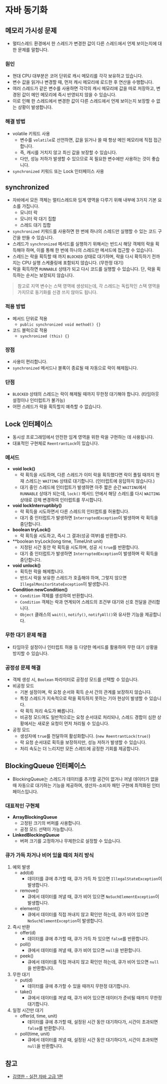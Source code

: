 # 자바 동기화

## 메모리 가시성 문제

- 멀티스레드 환경에서 한 스레드가 변경한 값이 다른 스레드에서 언제 보이는지에 대한 문제를 말합니다.

### 원인

- 현대 CPU 대부분은 코어 단위로 캐시 메모리를 각각 보유하고 있습니다.
- 변수 값을 읽거나 변경할 때, 먼저 캐시 메모리에 로드한 후 연산을 수행합니다.
- 여러 스레드가 같은 변수를 사용하면 각각의 캐시 메모리에 값을 따로 저장하고, 변경된 값이 메인 메모리에 즉시 반영되지 않을 수 있습니다.
- 이로 인해 한 스레드에서 변경한 값이 다른 스레드에서 언제 보이는지 보장할 수 없는 상황이 발생합니다.

### 해결 방법

- volatile 키워드 사용
  - 변수를 `volatile`로 선언하면, 값을 읽거나 쓸 때 항상 메인 메모리에 직접 접근합니다.
  - 즉, 캐시를 거치지 않고 최신 값을 보장할 수 있습니다.
  - 다만, 성능 저하가 발생할 수 있으므로 꼭 필요한 변수에만 사용하는 것이 좋습니다.
- `synchronized` 키워드 또는 Lock 인터페이스 사용

## synchronized

- 자바에서 모든 객체는 멀티스레드와 임계 영역을 다루기 위해 내부에 3가지 기본 요소를 가집니다.
  - 모니터 락
  - 모니터 락 대기 집합
  - 스레드 대기 집합
- `synchronized` 키워드를 사용하면 한 번에 하나의 스레드만 실행할 수 있는 코드 구간을 만들 수 있습니다.
- 스레드가 `synchronized` 메서드를 실행하기 위해서는 반드시 해당 객체의 락을 획득해야 하며, 이를 통해 한 번에 하나의 스레드만 메서드에 접근할 수 있습니다.
- 스레드는 락을 획득할 때 까지 `BLOCKED` 상태로 대기하며, 락을 다시 확득하기 전까지는 CPU 실행 스케줄링에 포함되지 않습니다. (무한정 대기)
- 락을 획득하면 `RUNNABLE` 상태가 되고 다시 코드를 실행할 수 있습니다. 단, 락을 획득하는 순서는 보장되지 않습니다.

> 참고로 지역 변수는 스택 영역에 생성되는데, 각 스레드는 독립적인 스택 영역을 가지므로 동기화를 신경 쓰지 않아도 됩니다.

### 적용 방법

- 메서드 단위로 적용
  - `public synchronized void method() {}`
- 코드 블럭으로 적용
  - `synchronized (this) {}`

### 장점

- 사용이 편리합니다.
- `synchronized` 메서드나 블록이 종료될 때 자동으로 락이 해제됩니다.

### 단점

- `BLOCKED` 상태의 스레드는 락이 해제될 때까지 무한정 대기해야 합니다. (타임아웃 설정이나 인터럽트가 불가능)
- 어떤 스레드가 락을 획득할지 예측할 수 없습니다.

## Lock 인터페이스

- 동시성 프로그래밍에서 안전한 임계 영역을 위한 락을 구현하는 데 사용됩니다.
- 대표적인 구현체로 `ReentrantLock`이 있습니다.

### 메서드

- **void lock()**
  - 락 획득을 시도하며, 다른 스레드가 이미 락을 획득했다면 락이 풀릴 때까지 현재 스레드는 `WAITING` 상태로 대기합니다. (인터럽트에 응답하지 않습니다.)
  - 대기 중인 스레드에 인터럽트가 발생하면 아주 짧은 순간 `WAITING`에서 `RUNNABLE` 상태가 되는데, `lock()` 메서드 안에서 해당 스레드를 다시 `WAITING` 상태로 강제 변경하여 인터럽트를 무시합니다.
- **void lockInterruptibly()**
  - 락 획득을 시도하면서 다른 스레드의 인터럽트를 허용합니다.
  - 대기 중 인터럽트가 발생하면 `InterruptedException`이 발생하며 락 획득을 중단합니다.
- **boolean tryLock()**
  - 락 획득을 시도하고, 즉시 그 결과(성공 여부)를 반환합니다.
- **boolean tryLock(long time, TimeUnit unit)
  - 지정된 시간 동안 락 획득을 시도하며, 성공 시 `true`를 반환합니다.
  - 대기 중 인터럽트가 발생하면 `InterruptedException`이 발생하며 락 획득을 중단합니다.
- **void unlock()**
  - 획득한 락을 해제합니다.
  - 반드시 락을 보유한 스레드가 호출해야 하며, 그렇지 않으면 `IllegalMonitorStateException`이 발생합니다.
- **Condition newCondition()**
  - `Condition` 객체를 생성하여 반환합니다.
  - `Condition` 객체는 락과 연계되어 스레드의 조건부 대기와 신호 전달을 관리합니다.
  - `Object` 클래스의 `wait()`, `notify()`, `notifyAll()`와 유사한 기능을 제공합니다.

### 무한 대기 문제 해결

- 타임아웃 설정이나 인터럽트 허용 등 다양한 메서드를 활용하여 무한 대기 상황을 방지할 수 있습니다.

### 공정성 문제 해결

- 객체 생성 시, `Boolean` 파라미터로 공정성 모드를 선택할 수 있습니다.
- 비공정 모드
  - 기본 설정이며, 락 요청 순서와 획득 순서 간의 관계를 보장하지 않습니다.
  - 특정 스레드가 지속적으로 락을 획득하지 못하는 기아 현상이 발생할 수 있습니다.
  - 락 획득 처리 속도가 빠릅니다.
  - 비공정 모드여도 일반적으로는 요청 순서대로 처리되나, 스레드 경합이 심한 상황에서는 새로운 요청이 먼저 처리될 수 있습니다.
- 공정 모드
  - 생성자에 `true`를 전달하여 활성화합니다. (`new ReentrantLock(true)`)
  - 락 요청 순서대로 획득을 보장하지만, 성능 저하가 발생할 수 있습니다.
  - 처리 속도는 더 느리지만 모든 스레드에 공정한 기회를 제공합니다.

## BlockingQueue 인터페이스

- BlockingQueue는 스레드가 데이터를 추가할 공간이 없거나 꺼낼 데이터가 없을 때 자동으로 대기하는 기능을 제공하여, 생산자-소비자 패턴 구현에 최적화된 인터페이스입니다.

### 대표적인 구현체

- **ArrayBlockingQueue**
  - 고정된 크기의 버퍼를 사용합니다.
  - 공정 모드 선택이 가능합니다.
- **LinkedBlockingQueue**
  - 버퍼 크기를 고정하거나 무제한으로 설정할 수 있습니다.

### 큐가 가득 차거나 비어 있을 때의 처리 방식

1. 예외 발생
   - add(d)
     - 데이터를 큐에 추가할 때, 큐가 가득 차 있으면 `IllegalStateException`이 발생합니다.
   - remove()
     - 큐에서 데이터를 꺼낼 때, 큐가 비어 있으면 `NoSuchElementException`이 발생합니다.
   - element()
     - 큐에서 데이터를 직접 꺼내지 않고 확인만 하는데, 큐가 비어 있으면 `NoSuchElementException`이 발생합니다.
2. 즉시 반환
   - offer(d)
     -  데이터를 큐에 추가할 때, 큐가 가득 차 있으면 `false`를 반환합니다.
   - poll()
     - 큐에서 데이터를 꺼낼 때, 큐가 비어 있으면 `null`을 반환합니다.
   - peek()
     - 큐에서 데이터를 직접 꺼내지 않고 확인만 하는데, 큐가 비어 있으면 `null`을 반환합니다.
3. 무한 대기
   - put(d)
     - 데이터를 큐에 추가할 수 있을 때까지 무한정 대기합니다.
   - take()
     - 큐에서 데이터를 꺼낼 때, 큐가 비어 있으면 데이터가 준비될 때까지 무한정 대기합니다.
4. 일정 시간만 대기
   - offer(d, time, unit)
     - 데이터를 큐에 추가할 때, 설정된 시간 동안 대기하다가, 시간이 초과되면 `false`를 반환합니다.
   - poll(time, unit)
     - 큐에서 데이터를 꺼낼 때, 설정된 시간 동안 대기하다가, 시간이 초과되면 `null`을 반환합니다.

## 참고

- [김영한 - 실전 자바 고급 1편](https://www.inflearn.com/course/%EA%B9%80%EC%98%81%ED%95%9C%EC%9D%98-%EC%8B%A4%EC%A0%84-%EC%9E%90%EB%B0%94-%EA%B3%A0%EA%B8%89-1/dashboard)
